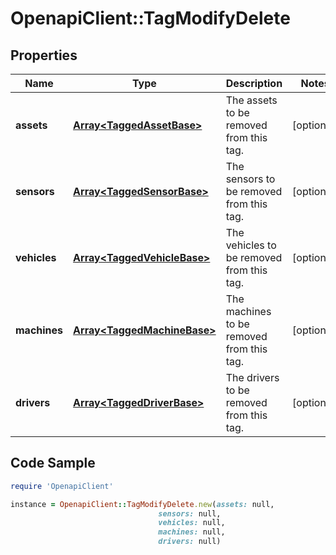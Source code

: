 # OpenapiClient::TagModifyDelete

## Properties
Name | Type | Description | Notes
------------ | ------------- | ------------- | -------------
**assets** | [**Array&lt;TaggedAssetBase&gt;**](TaggedAssetBase.md) | The assets to be removed from this tag. | [optional] 
**sensors** | [**Array&lt;TaggedSensorBase&gt;**](TaggedSensorBase.md) | The sensors to be removed from this tag. | [optional] 
**vehicles** | [**Array&lt;TaggedVehicleBase&gt;**](TaggedVehicleBase.md) | The vehicles to be removed from this tag. | [optional] 
**machines** | [**Array&lt;TaggedMachineBase&gt;**](TaggedMachineBase.md) | The machines to be removed from this tag. | [optional] 
**drivers** | [**Array&lt;TaggedDriverBase&gt;**](TaggedDriverBase.md) | The drivers to be removed from this tag. | [optional] 

## Code Sample

```ruby
require 'OpenapiClient'

instance = OpenapiClient::TagModifyDelete.new(assets: null,
                                 sensors: null,
                                 vehicles: null,
                                 machines: null,
                                 drivers: null)
```


